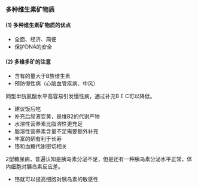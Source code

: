 ### 多种维生素矿物质

#### (1) 多种维生素矿物质的优点
* 全面、经济、简便
* 保护DNA的安全

#### (2) 多维多矿的注意
* 含有的量大于B族维生素
* 预防慢性病（心脑血管疾病、中风）

同型半胱氨酸水平高容易引发慢性病，通过补充B E C可以降低。

* 建议饭后吃
* 补充后尿液变黄，是维B2的代谢产物
* 水溶性营养素比脂溶性更充足
* 脂溶性营养素含量不足需要额外补充
* 丰富的硒有利于长寿
* 铬和血糖代谢密切相关

2型糖尿病，普遍认知是胰岛素分泌不足，但是还有一种胰岛素分泌水平正常，体内细胞对胰岛素反应差。

* 铬就可以提高细胞对胰岛素的敏感性